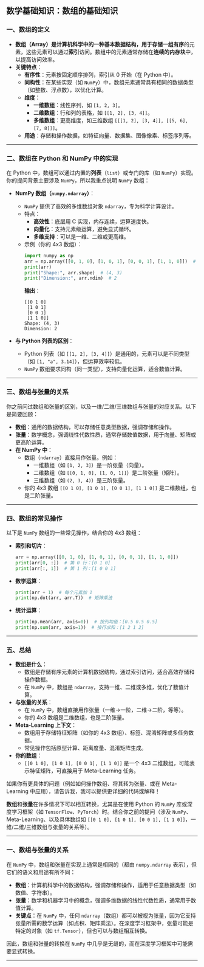 ## 数学基础知识：数组的基础知识
### **一、数组的定义**
- **数组（Array）**是计算机科学中的一种基本数据结构，用于存储一组**有序**的元素，这些元素可以通过**索引**访问。数组中的元素通常存储在**连续的内存块**中，以提高访问效率。
- **关键特点**：
  - **有序性**：元素按固定顺序排列，索引从 0 开始（在 Python 中）。
  - **同构性**：在某些实现（如 `NumPy`）中，数组元素通常具有相同的数据类型（如整数、浮点数），以优化计算。
  - **维度**：
    - **一维数组**：线性序列，如 `[1, 2, 3]`。
    - **二维数组**：行和列的表格，如 `[[1, 2], [3, 4]]`。
    - **多维数组**：更高维度，如三维数组 `[[[1, 2], [3, 4]], [[5, 6], [7, 8]]]`。
  - **用途**：存储和操作数据，如特征向量、数据集、图像像素、标签序列等。

---

### **二、数组在 Python 和 NumPy 中的实现**
在 Python 中，数组可以通过内置的**列表**（`list`）或专门的库（如 `NumPy`）实现。你的提问背景主要涉及 `NumPy`，所以我重点说明 `NumPy` 数组：

- **NumPy 数组（`numpy.ndarray`）**：
  - `NumPy` 提供了高效的多维数组对象 `ndarray`，专为科学计算设计。
  - 特点：
    - **高效性**：底层用 C 实现，内存连续，运算速度快。
    - **向量化**：支持元素级运算，避免显式循环。
    - **多维支持**：可以是一维、二维或更高维。
  - 示例（你的 4x3 数组）：
    ```python
    import numpy as np
    arr = np.array([[0, 1, 0], [1, 0, 1], [0, 0, 1], [1, 1, 0]])  # 二维数组
    print(arr)
    print("Shape:", arr.shape)  # (4, 3)
    print("Dimension:", arr.ndim)  # 2
    ```
    **输出**：
    ```
    [[0 1 0]
     [1 0 1]
     [0 0 1]
     [1 1 0]]
    Shape: (4, 3)
    Dimension: 2
    ```

- **与 Python 列表的区别**：
  - Python 列表（如 `[[1, 2], [3, 4]]`）是通用的，元素可以是不同类型（如 `[1, "a", 3.14]`），但运算效率较低。
  - `NumPy` 数组要求同构（同一类型），支持向量化运算，适合数值计算。

---

### **三、数组与张量的关系**
你之前问过数组和张量的区别，以及一维/二维/三维数组与张量的对应关系。以下是简要回顾：
- **数组**：通用的数据结构，可以存储任意类型数据，强调存储和操作。
- **张量**：数学概念，强调线性代数性质，通常存储数值数据，用于向量、矩阵或更高阶运算。
- **在 NumPy 中**：
  - 数组（`ndarray`）直接用作张量。例如：
    - 一维数组（如 `[1, 2, 3]`）是一阶张量（向量）。
    - 二维数组（如 `[[0, 1, 0], [1, 0, 1]]`）是二阶张量（矩阵）。
    - 三维数组（如 `(2, 3, 4)`）是三阶张量。
  - 你的 4x3 数组 `[[0 1 0], [1 0 1], [0 0 1], [1 1 0]]` 是二维数组，也是二阶张量。

---


### **四、数组的常见操作**
以下是 `NumPy` 数组的一些常见操作，结合你的 4x3 数组：
- **索引和切片**：
  ```python
  arr = np.array([[0, 1, 0], [1, 0, 1], [0, 0, 1], [1, 1, 0]])
  print(arr[0, :])  # 第 0 行：[0 1 0]
  print(arr[:, 1])  # 第 1 列：[1 0 0 1]
  ```
- **数学运算**：
  ```python
  print(arr + 1)  # 每个元素加 1
  print(np.dot(arr, arr.T))  # 矩阵乘法
  ```
- **统计运算**：
  ```python
  print(np.mean(arr, axis=0))  # 按列均值：[0.5 0.5 0.5]
  print(np.sum(arr, axis=1))  # 按行求和：[1 2 1 2]
  ```

---

### **五、总结**
- **数组是什么**：
  - 数组是存储有序元素的计算机数据结构，通过索引访问，适合高效存储和操作数据。
  - 在 `NumPy` 中，数组是 `ndarray`，支持一维、二维或多维，优化了数值计算。
- **与张量的关系**：
  - 在 `NumPy` 中，数组直接用作张量（一维→一阶，二维→二阶，等等）。
  - 你的 4x3 数组是二维数组，也是二阶张量。
- **Meta-Learning 上下文**：
  - 数组用于存储特征矩阵（如你的 4x3 数组）、标签、混淆矩阵或多任务数据。
  - 常见操作包括原型计算、距离度量、混淆矩阵生成。
- **你的数组**：
  - `[[0 1 0], [1 0 1], [0 0 1], [1 1 0]]` 是一个 4x3 二维数组，可能表示特征矩阵，可直接用于 Meta-Learning 任务。

如果你有更具体的问题（例如如何操作数组、将其转为张量、或在 Meta-Learning 中应用），请告诉我，我可以提供更详细的代码或解释！

**数组**和**张量**在许多情况下可以相互转换，尤其是在使用 Python 的 `NumPy` 库或深度学习框架（如 `TensorFlow`、`PyTorch`）时。结合你之前的提问（涉及 `NumPy`、Meta-Learning、以及具体数组如 `[[0 1 0], [1 0 1], [0 0 1], [1 1 0]]`，一维/二维/三维数组与张量的关系等）。

---

### **一、数组与张量的关系**
在 `NumPy` 中，数组和张量在实现上通常是相同的（都由 `numpy.ndarray` 表示），但它们的语义和用途有所不同：
- **数组**：计算机科学中的数据结构，强调存储和操作，适用于任意数据类型（如数值、字符串）。
- **张量**：数学和机器学习中的概念，强调多维数据的线性代数性质，通常用于数值计算。
- **关键点**：在 `NumPy` 中，任何 `ndarray`（数组）都可以被视为张量，因为它支持张量所需的数学运算（如点积、矩阵乘法）。在深度学习框架中，张量可能是特定的对象（如 `tf.Tensor`），但也可以与数组相互转换。

因此，数组和张量的转换在 `NumPy` 中几乎是无缝的，而在深度学习框架中可能需要显式转换。

---

